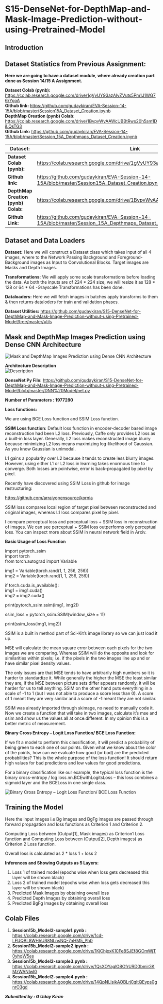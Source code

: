 # S15-DenseNet-for-DepthMap-and-Mask-Image-Prediction-without-using-Pretrained-Model

## Introduction ## 
## Dataset Statistics from Previous Assignment: ##

**Here we are going to have a dataset module, where already creation part done as Session 14/15 A Assignment.** <br>

**Dataset Colab (pynb):** https://colab.research.google.com/drive/1gVyUY93azAIvZVuts5Pm1J1WG76rYgoA <br>
**Github link:** https://github.com/gudaykiran/EVA-Session-14-15A/blob/master/Session15A_Dataset_Creation.ipynb <br>
**DepthMap Creation (pynb) Colab:** https://colab.research.google.com/drive/1BvpvWvAAWcUBBtRws20h5am1DiLQsTG3 <br>
**Github Link:** https://github.com/gudaykiran/EVA-Session-14-15A/blob/master/Session_15A_Depthmaps_Dataset_Creation.ipynb <br>

|**Dataset:**|Link|
|------------|----|
|**Dataset Colab (pynb):**|https://colab.research.google.com/drive/1gVyUY93azAIvZVuts5Pm1J1WG76rYgoA|
|**Github link:**|https://github.com/gudaykiran/EVA-Session-14-15A/blob/master/Session15A_Dataset_Creation.ipynb|
|**DepthMap Creation (pynb) Colab:**|https://colab.research.google.com/drive/1BvpvWvAAWcUBBtRws20h5am1DiLQsTG3|
|**Github Link:**|https://github.com/gudaykiran/EVA-Session-14-15A/blob/master/Session_15A_Depthmaps_Dataset_Creation.ipynb|


## Dataset and Data Loaders ##
**Dataset:** Here we will construct a Dataset class which takes input of all 4 images, where to the Network Passing Background and Foreground- Background images as Input to Convolutional Blocks. Target images are Masks and Depth Images. <br>

**Transformations:** We will apply some scale transformations before loading the data.
As both the inputs are of 224 * 224 size, we will resize it as 128 * 128 or 64 * 64
-Grayscale Transformations has been done. <br>

**Dataloaders:** Here we will fetch images in batches apply transforms to them & then returns dataloders for train and validation phases.

**Dataset Utilities:** https://github.com/gudaykiran/S15-DenseNet-for-DepthMap-and-Mask-Image-Prediction-without-using-Pretrained-Model/tree/master/utils <br>

## Mask and DepthMap Images Prediction using Dense CNN Architecture ##
![Mask and DepthMap Images Prediction using Dense CNN Architecture](https://github.com/gudaykiran/S15-DenseNet-for-DepthMap-and-Mask-Image-Prediction-without-using-Pretrained-Model/blob/master/DenseNet%20for%20DepthMap%20and%20Mask%20Image%20Prediction%20without%20using%20Pretrained%20Model.png)


**Architecture Description**  <br>
![Description](https://github.com/gudaykiran/S15-DenseNet-for-DepthMap-and-Mask-Image-Prediction-without-using-Pretrained-Model/blob/master/DNN%20Description.png) 

**DenseNet Py  File:** https://github.com/gudaykiran/S15-DenseNet-for-DepthMap-and-Mask-Image-Prediction-without-using-Pretrained-Model/blob/master/DNN%20Model/net.py

**Number of Parameters : 1977280**

**Loss functions:**

We are using BCE Loss function and SSIM Loss function.

**SSIM Loss function:**
Default loss function in encoder-decoder based image reconstruction had been L2 loss. Previously, Caffe only provides L2 loss as a built-in loss layer. Generally, L2 loss makes reconstructed image blurry because minimizing L2 loss means maximizing log-likelihood of Gaussian. As you know Gaussian is unimodal.

L1 gains a popularity over L2 because it tends to create less blurry images. However, using either L1 or L2 loss in learning takes enormous time to converge. Both losses are pointwise, error is back-propagated by pixel by pixel.

Recently have discovered using SSIM Loss in github for image restructuring:

https://github.com/arraiyopensource/kornia

SSIM loss compares local region of target pixel between reconstructed and original images, whereas L1 loss compares pixel by pixel.

I compare perceptual loss and perceptual loss + SSIM loss in reconstruction of images. We can see perceptual + SSIM loss outperforms only perceptual loss. You can inspect more about SSIM in neural network field in Arxiv. 

**Basic Usage of Loss Function**

 import pytorch_ssim <br>
import torch <br>
from torch.autograd import Variable <br>

img1 = Variable(torch.rand(1, 1, 256, 256)) <br>
img2 = Variable(torch.rand(1, 1, 256, 256)) <br>

if torch.cuda.is_available(): <br>
    img1 = img1.cuda() <br>
    img2 = img2.cuda() <br>
 
print(pytorch_ssim.ssim(img1, img2)) <br>

ssim_loss = pytorch_ssim.SSIM(window_size = 11) <br>

print(ssim_loss(img1, img2)) <br>


SSIM is a built in method part of Sci-Kit’s image library so we can just load it up. 

MSE will calculate the mean square error between each pixels for the two images we are comparing. Whereas SSIM will do the opposite and look for similarities within pixels; i.e. if the pixels in the two images line up and or have similar pixel density values. 

The only issues are that MSE tends to have arbitrarily high numbers so it is harder to standardize it. While generally the higher the MSE the least similar they are, if the MSE between picture sets differ appears randomly, it will be harder for us to tell anything. SSIM on the other hand puts everything in a scale of -1 to 1 (but I was not able to produce a score less than 0). A score of 1 meant they are very similar and a score of -1 meant they are not similar. 

SSIM was already imported through skimage, no need to manually code it. Now we create a function that will take in two images, calculate it’s mse and ssim and show us the values all at once.different. In my opinion this is a better metric of measurement.


**Binary Cross Entropy – Logit Loss Function/ BCE Loss Function:**

If we fit a model to perform this classification, it will predict a probability of being green to each one of our points. Given what we know about the color of the points, how can we evaluate how good (or bad) are the predicted probabilities? This is the whole purpose of the loss function! It should return high values for bad predictions and low values for good predictions. 

For a binary classification like our example, the typical loss function is the binary cross-entropy / log loss.nn.BCEwithLogitsLoss – this loss combines a sigmoid layer and the BCELoss in one single class.


![Binary Cross Entropy – Logit Loss Function/ BCE Loss Function](https://github.com/gudaykiran/S15-DenseNet-for-DepthMap-and-Mask-Image-Prediction-without-using-Pretrained-Model/blob/master/Loss%20Function.png)

## Training the Model ##

Here the input images i.e Bg images and BgFg images are passed through forward propagation and loss functions as Criterion 1 and Criterion 2.

Computing Loss between (Output[1], Mask images) as Criterion1 Loss function and Computing Loss between (Output[2], Depth images) as Criterion 2 Loss function.

Overall loss is calculated as 2 * loss 1 + loss 2 

**Inferences and Showing Outputs as 5 Layers:**

1.	Loss 1 of trained model (epochs wise when loss gets decreased this layer will be shown black)
2.	Loss 2 of trained model (epochs wise when loss gets decreased this layer will be shown black)
3.	Predicted Mask Images by obtaining overall loss
4.	Predicted Depth Images by obtaining overall loss
5.	Predicted BgFg Images by obtaining overall loss

## Colab Files ##

1.	**Session15b_Model2-sample1.pynb :** https://colab.research.google.com/drive/1cd-LFUQBL8WHhUR8NLnsNQ-7nHM5_Ph0
2.	**Session15b_Model2-sample2.ipynb :** https://colab.research.google.com/drive/1KjChjxxK10Fe8SJEf8GOmWjT0yhqW5es
3.	**Session15b_Model2-sample3.pynb :** https://colab.research.google.com/drive/1QsXOYaglO8OfrURD0bmir3KMzWANIwI0
4.	**Session15b_Model2-sample4.pynb :** https://colab.research.google.com/drive/14QpNLlsikAOBLrj0qltQEyps0gnrO3gd


***Submitted by : G Uday Kiran***
